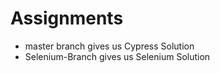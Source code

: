 # Assignments

- master branch gives us Cypress Solution
- Selenium-Branch gives us Selenium Solution
